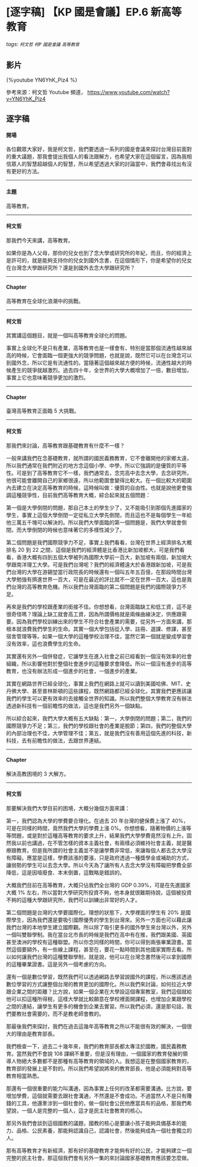 # [逐字稿] 【KP 國是會議】EP.6 新高等教育

###### tags: `柯文哲` `柯P` `國是會議` `高等教育`

## 影片

{%youtube YN6YhK_Piz4 %}

參考來源：柯文哲 Youtube 頻道， https://www.youtube.com/watch?v=YN6YhK_Piz4


## 逐字稿

#### 開場

各位觀眾大家好，我是柯文哲，我們要透過一系列的國是會議來探討台灣目前面對的重大議題，那我會提出我個人的看法跟解方，也希望大家在這個留言，因為我相信眾人的智慧超越個人的智慧，所以希望透過大家的討論當中，我們會尋找出有沒有更好的方法。

---

#### 主題

高等教育。

---

#### 柯文哲

那我們今天來講，高等教育。

如果你是為人父母，那你的兒女也到了念大學或研究所的年紀，而且，你的經濟上是許可的，就是能夠支持你的兒女到國外念書，在這個情形下，你是希望你的兒女在台灣念大學跟研究所？還是到國外去念大學跟研究所？

---

#### Chapter

高等教育在全球化浪潮中的挑戰。

---

#### 柯文哲

其實講這個題目，就是一個叫高等教育全球化的問題。

事實上全球化不是只有產業，高等教育也是一樣會有，特別是當那個流通性越來越高的時候，它會面臨一個更強大的競爭問題，也就是說，既然它可以在台灣念可以到國外念，所以它是有流通性的。當隨著這個越來越方便的時候，流通性越大的時候產生的競爭就越激烈。過去四十年，全世界的大學大概增加了一倍，數目增加，事實上它也意味著競爭更加的激烈。

---

#### Chapter

臺灣高等教育正面臨 5 大挑戰。

---

#### 柯文哲

那我們來討論，高等教育跟基礎教育有什麼不一樣？

一般來講我們在念基礎教育，就所謂的國民義務教育，它不會離開他的家鄉太遠，所以我們通常在我們附近的地方念這個小學、中學，所以它強調的是優質的平等性。可是到了高等教育它不一樣，我們通常去，念完高中去念大學，去念研究所，他很可能會離開自己的家鄉很遠，所以他範圍會變得比較大。在一個比較大的範圍內去建立在決定高等教育的時候，這時候叫做：優質的自由性。也就是說他更會強調這種競爭性，目前我們高等教育大概，綜合起來就五個問題：

第一個是大學倒閉的問題，那自己本土的學生少了，又不能吸引到那個先進國家的學生，事實上這個大學倒閉一定從私立大學先倒閉，而且這也不是每個學生一年給他三萬五千塊可以解決的。所以我們大學面臨的第一個問題是，我們大學就會倒閉。而大學倒閉的時候也意味著它的多樣性減少了。

第二個問題是我們國際競爭力不足，事實上我們看看，台灣在世界上經濟排名大概排名 20 到 22 之間，這個是我們的經濟體是比香港比新加坡都大，可是我們看看，香港大概有四到五個大學被列為國際大學前一百大，新加坡有兩個，新加坡大學跟南洋理工大學。可是我們台灣呢？我們的經濟體遠大於香港跟新加坡，可是我們台灣的大學在游錫堃當行政院長的時候還有一個叫五年五百億，在那段時間台灣大學勉強有擠進世界一百大，可是在最近的評比就不一定在世界一百大，這也是我們台灣的高等教育危機。所以我們台灣面臨的第二個問題是我們的國際競爭力不足。

再來是我們的學校跟產業的銜接不佳。你想想看，台灣面臨缺工和低工資，這不是很奇怪嗎？理論上缺工就會高工資，因為所謂價格就是兩條曲線決定，供應跟需要。因為我們學校訓練出來的學生不符合社會產業的需要，從另外一方面來講，那根本就浪費我們學生的生命。其實一個大學包括從入學、註冊、選課、修課，甚至宿舍管理等等。如果一個大學的這種學校治理不佳，當然它第一個就是變成學習會沒有效率，這也浪費學生的生命。

其實還有另外一個併發症，它讓學生在進入社會之前已經看到一個沒有效率的社會組織，所以影響他對於整個社會進步的這種要求會降低。所以一個沒有進步的高等教育，也沒有辦法形成一個進步的社會，一個進步的產業。

其實在網路世界已經全球化，事實上我們在網路上就可以讀到美國哈佛、MIT、史丹佛大學、甚至普林斯頓的這些課程，既然網路都已經全球化，其實我們更應該讓我們的學生可以更有效率的去接觸全世界的知識。所以我們整個大學教育沒有辦法透過新科技有一個前瞻性的做法，這也是我們另外一個缺點。

所以綜合起來，我們大學大概有五大缺點：第一，大學倒閉的問題；第二，我們的國際競爭力不足；第三，我們的學校跟社會的產業是脫節；第四，我們的整個大學的內部治理也不佳，大學管理不佳；第五，就是我們沒有善用這個先進的科技，新科技，去有前瞻性的做法，去跟世界連結。

---

#### Chapter

解決高教困境的 3 大解方。

---

#### 柯文哲

那要解決我們大學目前的困境，大概分幾個方面來講：

第一，我們認為大學的學費要合理化。在過去 20 年台灣的健保費上漲了 40%，可是在同樣的時間，竟然我們大學的學費上漲 0%。你想想看，隨著物價的上漲等等問題，或是對於這種高等教育的要求上升，結果我們大學學費竟然沒有上升。固然我以前也講過，在不管怎樣的資本主義社會，有兩樣必須維持社會主義，就是醫療跟教育。但是我所謂的社會主義並不是讓學費非常低，來讓每個人都去念大學沒有障礙。應當是這樣，學費該漲的要漲，只是政府透過一種獎學金或補助的方式，讓弱勢的學生可以去念大學。所以今天為了讓所有人去念大學沒有障礙把學費全部降低，這是因噎廢食、本末倒置，這戰略是錯誤的。

大概我們目前在高等教育，大概只佔我們全台灣的 GDP 0.39%，可是在先進國家大概 1% 左右，所以當對大學研究所投資不夠，他本身就很難期待說，這個被投資不夠的這種大學跟研究所，我們可以訓練出非常好的人才。

第二個問題是台灣的大學要國際化。理想的狀態下，大學裡面的學生有 20% 是國際學生，因為我們還是要吸引國際優秀的學生到台灣來。另外一方面也可以藉此讓我們台灣的本地學生建立國際觀。所以除了吸引更多的國外學生來台灣以外，另外一個叫雙聯學制。我在當台北市長的時候是我們在高中有在推，我們跟美國、英國甚至澳洲的學校有這種聯盟。所以你念同樣的時間，你可以得到兩張畢業證書。當然這個要額外，有一些線上課程，甚至在，要花一點時間到其他國家實際去看。所以如何讓我們台灣的這種雙聯學制，就是說，他可以在台灣念書然後可以拿到國際的這種畢業證書。這是另外一個考慮的方向。

還有一個是數位學習，既然我們可以透過網路去學習說國外的課程，所以應該透過數位學習的方式讓整個台灣的教育更加的國際化。所以我們來討論，如何拉近大學跟企業之間的距離？比方說，如果一個企業在大學設這個專案教室，我們這個就給他可以扣這種所得稅，這樣大學就比較願意在學校裡面開課程，也增加企業跟學校之間的連結，讓學生有更多的機會到企業去實習。所以我們必須，還是那句話，我們要教社會需要的，而不是教老師會教的。

那最後我們來探討，我們在過去這幾年高等教育之所以不能很有效的解決，一個很大的理由是教育部長。

我們檢查一下，過去二十幾年來，我們的教育部長都太專注於國教，國民義務教育。當然我們不會說 108 課綱不重要，但是沒有理由，一個國家的教育發展的領導人物絕大多數都不是那種有高等教育的領域的人。我想這是在整個國家教育的，教育部的發展上是不對的。所以我們希望說將來的教育部長，他是必須能夠對高等教育相當熟悉。

那還有一個很重要的能力叫溝通，因為事實上任何的改革都需要溝通。比方說，要增加學費，這個就需要去跟社會溝通，不然還是不會成功。不過當然人不是只有賺錢的工具，他還牽涉到一個社會的，做一個社會公民他應當具有的品格，那我們希望說，一個人是完整的一個人，這才是民主社會教育的核心。

那另外我們會談到這個國教的議題，國教的核心是要讓小孩子能夠具備基本的能力、品格、公民素養，那能夠認識自己，認識社會，然後能夠成為一個社會獨立的人。

那有高等教育才有新經濟，那有好的基礎教育才能夠有好的公民，才能夠建立一個完整的民主社會。那這個我們會有另外一集的來討論國家基礎教育應該要怎麼做。
